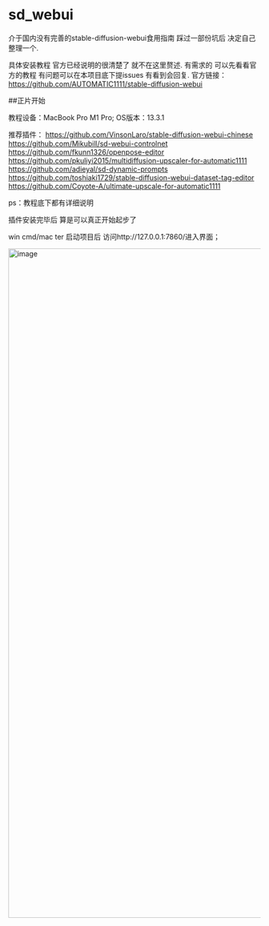 # sd_webui
介于国内没有完善的stable-diffusion-webui食用指南 踩过一部份坑后 决定自己整理一个.

具体安装教程 官方已经说明的很清楚了 就不在这里赘述.
有需求的 可以先看看官方的教程 有问题可以在本项目底下提issues 有看到会回复.
官方链接：https://github.com/AUTOMATIC1111/stable-diffusion-webui

##正片开始

教程设备：MacBook Pro M1 Pro; OS版本：13.3.1

推荐插件：
https://github.com/VinsonLaro/stable-diffusion-webui-chinese
https://github.com/Mikubill/sd-webui-controlnet
https://github.com/fkunn1326/openpose-editor
https://github.com/pkuliyi2015/multidiffusion-upscaler-for-automatic1111
https://github.com/adieyal/sd-dynamic-prompts
https://github.com/toshiaki1729/stable-diffusion-webui-dataset-tag-editor
https://github.com/Coyote-A/ultimate-upscale-for-automatic1111

ps：教程底下都有详细说明

插件安装完毕后 算是可以真正开始起步了

win cmd/mac ter 启动项目后 访问http://127.0.0.1:7860/进入界面；

<img width="1337" alt="image" src="https://user-images.githubusercontent.com/49552459/233818016-5156d616-a21c-48e4-be72-b68498edcfcd.png">
